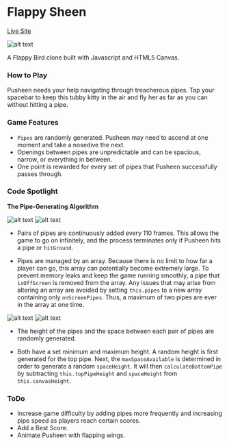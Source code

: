 # Flappy Sheen

[Live Site](https://traciechang.github.io/flappy-sheen/)

![alt text](https://res.cloudinary.com/dcf4iyb6t/image/upload/v1524183871/Flappy%20Sheen/flappy-sheen.gif)

A Flappy Bird clone built with Javascript and HTML5 Canvas.

### How to Play
Pusheen needs your help navigating through treacherous pipes. Tap your spacebar to keep this tubby kitty in the air and fly her as far as you can without hitting a pipe. 

### Game Features
* `Pipes` are randomly generated. Pusheen may need to ascend at one moment and take a nosedive the next.
* Openings between pipes are unpredictable and can be spacious, narrow, or everything in between.
* One point is rewarded for every set of pipes that Pusheen successfully passes through.

### Code Spotlight
**The Pipe-Generating Algorithm**

![alt text](http://res.cloudinary.com/dcf4iyb6t/image/upload/c_scale,w_532/v1524170777/Flappy%20Sheen/drawFrame.png)
![alt text](http://res.cloudinary.com/dcf4iyb6t/image/upload/c_scale,w_597/v1524171091/Flappy%20Sheen/removeOffscreenPipes.png)
* Pairs of pipes are continuously added every 110 frames. This allows the game to go on infinitely, and the process terminates only if Pusheen hits a pipe or `hitGround`.

* Pipes are managed by an array. Because there is no limit to how far a player can go, this array can potentially become extremely large. To prevent memory leaks and keep the game running smoothly, a pipe that `isOffScreen` is removed from the array. Any issues that may arise from altering an array are avoided by setting `this.pipes` to a new array containing only `onScreenPipes`. Thus, a maximum of two pipes are ever in the array at one time.

![alt text](http://res.cloudinary.com/dcf4iyb6t/image/upload/c_scale,w_710/v1524180020/Flappy%20Sheen/calculateBottomPipe.png)
![alt text](http://res.cloudinary.com/dcf4iyb6t/image/upload/c_scale,w_659/v1524179147/Flappy%20Sheen/getSpaceHeight.png)
* The height of the pipes and the space between each pair of pipes are randomly generated. 

* Both have a set minimum and maximum height. A random height is first generated for the top pipe. Next, the `maxSpaceAvailable` is determined in order to generate a random `spaceHeight`. It will then `calculateBottomPipe` by subtracting `this.topPipeHeight` and `spaceHeight` from `this.canvasHeight`.

### ToDo
* Increase game difficulty by adding pipes more frequently and increasing pipe speed as players reach certain scores.
* Add a Best Score.
* Animate Pusheen with flapping wings.
